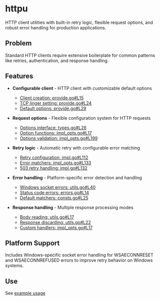 # httpu

HTTP client utilities with built-in retry logic, flexible request
options, and robust error handling for production applications.

## Problem

Standard HTTP clients require extensive boilerplate for common
patterns like retries, authentication, and response handling.

## Features

- **Configurable client** - HTTP client with customizable default options
  - [Client creation: provide.go#L15](provide.go#L15)
  - [TCP linger setting: provide.go#L24](provide.go#L24)
  - [Default options: provide.go#L29](provide.go#L29)

- **Request options** - Flexible configuration system for HTTP requests
  - [Options interface: types.go#L26](types.go#L26)
  - [Option functions: impl_opts.go#L17](impl_opts.go#L17)
  - [Options validation: impl_opts.go#L199](impl_opts.go#L199)

- **Retry logic** - Automatic retry with configurable error matching
  - [Retry configuration: impl.go#L112](impl.go#L112)
  - [Error matchers: impl_opts.go#L133](impl_opts.go#L133)
  - [503 retry handling: impl.go#L132](impl.go#L132)

- **Error handling** - Platform-specific error detection and handling
  - [Windows socket errors: utils.go#L40](utils.go#L40)
  - [Status code errors: errors.go#L14](errors.go#L14)
  - [Default matchers: consts.go#L25](consts.go#L25)

- **Response handling** - Multiple response processing modes
  - [Body reading: utils.go#L17](utils.go#L17)
  - [Response discarding: utils.go#L22](utils.go#L22)
  - [Custom handlers: impl_opts.go#L17](impl_opts.go#L17)

## Platform Support

Includes Windows-specific socket error handling for WSAECONNRESET and 
WSAECONNREFUSED errors to improve retry behavior on Windows systems.

## Use

See [example usage](example_test.go)
